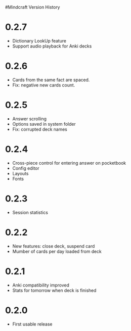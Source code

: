 #Mindcraft Version History


# 0.2.7 #
  * Dictionary LookUp feature
  * Support audio playback for Anki decks

# 0.2.6 #
  * Cards from the same fact are spaced.
  * Fix: negative new cards count.


# 0.2.5 #
  * Answer scrolling
  * Options saved in system folder
  * Fix: corrupted deck names

# 0.2.4 #
  * Cross-piece control for entering answer on pocketbook
  * Config editor
  * Layouts
  * Fonts

# 0.2.3 #

  * Session statistics

# 0.2.2 #

  * New features: close deck, suspend card
  * Mumber of cards per day loaded from deck

# 0.2.1 #

  * Anki compatibility improved
  * Stats for tomorrow when deck is finished

# 0.2.0 #

  * First usable release